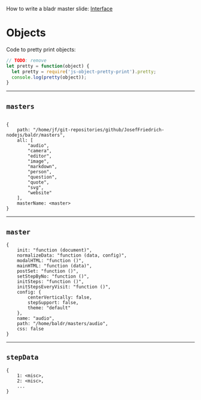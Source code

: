 How to write a bladr master slide: [Interface](module-baldr-master_INTERFACE.html)

# Objects

Code to pretty print objects:

```js
// TODO: remove
let pretty = function(object) {
  let pretty = require('js-object-pretty-print').pretty;
  console.log(pretty(object));
}
```

------------------------------------------------------------------------

## `masters`

```

{
    path: "/home/jf/git-repositories/github/JosefFriedrich-nodejs/baldr/masters",
    all: [
        "audio",
        "camera",
        "editor",
        "image",
        "markdown",
        "person",
        "question",
        "quote",
        "svg",
        "website"
    ],
    masterName: <master>
}

```

------------------------------------------------------------------------

## `master`

```
{
    init: "function (document)",
    normalizeData: "function (data, config)",
    modalHTML: "function ()",
    mainHTML: "function (data)",
    postSet: "function ()",
    setStepByNo: "function ()",
    initSteps: "function ()",
    initStepsEveryVisit: "function ()",
    config: {
        centerVertically: false,
        stepSupport: false,
        theme: "default"
    },
    name: "audio",
    path: "/home/baldr/masters/audio",
    css: false
}
```

------------------------------------------------------------------------

## `stepData`

```
{
    1: <misc>,
    2: <misc>,
    ...
}
```
